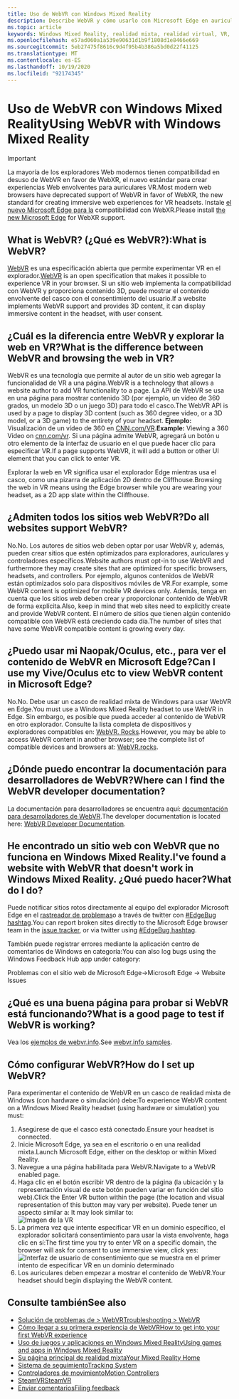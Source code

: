 ```yaml
---
title: Uso de WebVR con Windows Mixed Reality
description: Describe WebVR y cómo usarlo con Microsoft Edge en auriculares Windows Mixed Reality.
ms.topic: article
keywords: Windows Mixed Reality, realidad mixta, realidad virtual, VR, MR, WebVR, Edge, Microsoft Edge, exploración Web
ms.openlocfilehash: e57ad060a1a539e90631d1b9f1808d1e8466e669
ms.sourcegitcommit: 5eb27475f8616c9d4f95b4b386a5bd0d22f41125
ms.translationtype: MT
ms.contentlocale: es-ES
ms.lasthandoff: 10/19/2020
ms.locfileid: "92174345"
---
```

# <a name="using-webvr-with-windows-mixed-reality"></a><span data-ttu-id="5252d-104">Uso de WebVR con Windows Mixed Reality</span><span class="sxs-lookup"><span data-stu-id="5252d-104">Using WebVR with Windows Mixed Reality</span></span>

>[!IMPORTANT] 
><span data-ttu-id="5252d-105">La mayoría de los exploradores Web modernos tienen compatibilidad en desuso de WebVR en favor de WebXR, el nuevo estándar para crear experiencias Web envolventes para auriculares VR.</span><span class="sxs-lookup"><span data-stu-id="5252d-105">Most modern web browsers have deprecated support of WebVR in favor of WebXR, the new standard for creating immersive web experiences for VR headsets.</span></span> <span data-ttu-id="5252d-106">Instale [el nuevo Microsoft Edge para la](using-microsoft-edge.md) compatibilidad con WebXR.</span><span class="sxs-lookup"><span data-stu-id="5252d-106">Please install [the new Microsoft Edge](using-microsoft-edge.md) for WebXR support.</span></span>

## <a name="what-is-webvr"></a><span data-ttu-id="5252d-107">What is WebVR? (¿Qué es WebVR?):</span><span class="sxs-lookup"><span data-stu-id="5252d-107">What is WebVR?</span></span>

<span data-ttu-id="5252d-108">[WebVR](https://webvr.info) es una especificación abierta que permite experimentar VR en el explorador.</span><span class="sxs-lookup"><span data-stu-id="5252d-108">[WebVR](https://webvr.info) is an open specification that makes it possible to experience VR in your browser.</span></span> <span data-ttu-id="5252d-109">Si un sitio web implementa la compatibilidad con WebVR y proporciona contenido 3D, puede mostrar el contenido envolvente del casco con el consentimiento del usuario.</span><span class="sxs-lookup"><span data-stu-id="5252d-109">If a website implements WebVR support and provides 3D content, it can display immersive content in the headset, with user consent.</span></span>

## <a name="what-is-the-difference-between-webvr-and-browsing-the-web-in-vr"></a><span data-ttu-id="5252d-110">¿Cuál es la diferencia entre WebVR y explorar la web en VR?</span><span class="sxs-lookup"><span data-stu-id="5252d-110">What is the difference between WebVR and browsing the web in VR?</span></span>

<span data-ttu-id="5252d-111">WebVR es una tecnología que permite al autor de un sitio web agregar la funcionalidad de VR a una página.</span><span class="sxs-lookup"><span data-stu-id="5252d-111">WebVR is a technology that allows a website author to add VR functionality to a page.</span></span> <span data-ttu-id="5252d-112">La API de WebVR se usa en una página para mostrar contenido 3D (por ejemplo, un vídeo de 360 grados, un modelo 3D o un juego 3D) para todo el casco.</span><span class="sxs-lookup"><span data-stu-id="5252d-112">The WebVR API is used by a page to display 3D content (such as 360 degree video, or a 3D model, or a 3D game) to the entirety of your headset.</span></span> <span data-ttu-id="5252d-113">**Ejemplo:** Visualización de un vídeo de 360 en [CNN.com/VR](http://cnn.com/vr).</span><span class="sxs-lookup"><span data-stu-id="5252d-113">**Example:** Viewing a 360 Video on [cnn.com/vr](http://cnn.com/vr).</span></span> <span data-ttu-id="5252d-114">Si una página admite WebVR, agregará un botón u otro elemento de la interfaz de usuario en el que puede hacer clic para especificar VR.</span><span class="sxs-lookup"><span data-stu-id="5252d-114">If a page supports WebVR, it will add a button or other UI element that you can click to enter VR.</span></span>

<span data-ttu-id="5252d-115">Explorar la web en VR significa usar el explorador Edge mientras usa el casco, como una pizarra de aplicación 2D dentro de Cliffhouse.</span><span class="sxs-lookup"><span data-stu-id="5252d-115">Browsing the web in VR means using the Edge browser while you are wearing your headset, as a 2D app slate within the Cliffhouse.</span></span>

## <a name="do-all-websites-support-webvr"></a><span data-ttu-id="5252d-116">¿Admiten todos los sitios web WebVR?</span><span class="sxs-lookup"><span data-stu-id="5252d-116">Do all websites support WebVR?</span></span>

<span data-ttu-id="5252d-117">No.</span><span class="sxs-lookup"><span data-stu-id="5252d-117">No.</span></span> <span data-ttu-id="5252d-118">Los autores de sitios web deben optar por usar WebVR y, además, pueden crear sitios que estén optimizados para exploradores, auriculares y controladores específicos.</span><span class="sxs-lookup"><span data-stu-id="5252d-118">Website authors must opt-in to use WebVR and furthermore they may create sites that are optimized for specific browsers, headsets, and controllers.</span></span> <span data-ttu-id="5252d-119">Por ejemplo, algunos contenidos de WebVR están optimizados solo para dispositivos móviles de VR.</span><span class="sxs-lookup"><span data-stu-id="5252d-119">For example, some WebVR content is optimized for mobile VR devices only.</span></span> <span data-ttu-id="5252d-120">Además, tenga en cuenta que los sitios web deben crear y proporcionar contenido de WebVR de forma explícita.</span><span class="sxs-lookup"><span data-stu-id="5252d-120">Also, keep in mind that web sites need to explicitly create and provide WebVR content.</span></span> <span data-ttu-id="5252d-121">El número de sitios que tienen algún contenido compatible con WebVR está creciendo cada día.</span><span class="sxs-lookup"><span data-stu-id="5252d-121">The number of sites that have some WebVR compatible content is growing every day.</span></span>

## <a name="can-i-use-my-viveoculus-etc-to-view-webvr-content-in-microsoft-edge"></a><span data-ttu-id="5252d-122">¿Puedo usar mi Naopak/Oculus, etc., para ver el contenido de WebVR en Microsoft Edge?</span><span class="sxs-lookup"><span data-stu-id="5252d-122">Can I use my Vive/Oculus etc to view WebVR content in Microsoft Edge?</span></span>

<span data-ttu-id="5252d-123">No.</span><span class="sxs-lookup"><span data-stu-id="5252d-123">No.</span></span> <span data-ttu-id="5252d-124">Debe usar un casco de realidad mixta de Windows para usar WebVR en Edge.</span><span class="sxs-lookup"><span data-stu-id="5252d-124">You must use a Windows Mixed Reality headset to use WebVR in Edge.</span></span> <span data-ttu-id="5252d-125">Sin embargo, es posible que pueda acceder al contenido de WebVR en otro explorador. Consulte la lista completa de dispositivos y exploradores compatibles en: [WebVR. Rocks](http://webvr.rocks/).</span><span class="sxs-lookup"><span data-stu-id="5252d-125">However, you may be able to access WebVR content in another browser; see the complete list of compatible devices and browsers at: [WebVR.rocks](http://webvr.rocks/).</span></span>

## <a name="where-can-i-find-the-webvr-developer-documentation"></a><span data-ttu-id="5252d-126">¿Dónde puedo encontrar la documentación para desarrolladores de WebVR?</span><span class="sxs-lookup"><span data-stu-id="5252d-126">Where can I find the WebVR developer documentation?</span></span>

<span data-ttu-id="5252d-127">La documentación para desarrolladores se encuentra aquí: [documentación para desarrolladores de WebVR](https://docs.microsoft.com/microsoft-edge/webvr/).</span><span class="sxs-lookup"><span data-stu-id="5252d-127">The developer documentation is located here: [WebVR Developer Documentation](https://docs.microsoft.com/microsoft-edge/webvr/).</span></span>

## <a name="ive-found-a-website-with-webvr-that-doesnt-work-in-windows-mixed-reality-what-do-i-do"></a><span data-ttu-id="5252d-128">He encontrado un sitio web con WebVR que no funciona en Windows Mixed Reality.</span><span class="sxs-lookup"><span data-stu-id="5252d-128">I've found a website with WebVR that doesn't work in Windows Mixed Reality.</span></span> <span data-ttu-id="5252d-129">¿Qué puedo hacer?</span><span class="sxs-lookup"><span data-stu-id="5252d-129">What do I do?</span></span>

<span data-ttu-id="5252d-130">Puede notificar sitios rotos directamente al equipo del explorador Microsoft Edge en el [rastreador de problemas](https://developer.microsoft.com/en-us/microsoft-edge/platform/issues/)o a través de twitter con [#EdgeBug hashtag](https://blogs.windows.com/msedgedev/2016/08/11/edgebug-twitter/).</span><span class="sxs-lookup"><span data-stu-id="5252d-130">You can report broken sites directly to the Microsoft Edge browser team in the [issue tracker](https://developer.microsoft.com/en-us/microsoft-edge/platform/issues/), or via twitter using [#EdgeBug hashtag](https://blogs.windows.com/msedgedev/2016/08/11/edgebug-twitter/).</span></span>

<span data-ttu-id="5252d-131">También puede registrar errores mediante la aplicación centro de comentarios de Windows en categoría:</span><span class="sxs-lookup"><span data-stu-id="5252d-131">You can also log bugs using the Windows Feedback Hub app under category:</span></span>

<span data-ttu-id="5252d-132">Problemas con el sitio web de Microsoft Edge-></span><span class="sxs-lookup"><span data-stu-id="5252d-132">Microsoft Edge -> Website Issues</span></span>

## <a name="what-is-a-good-page-to-test-if-webvr-is-working"></a><span data-ttu-id="5252d-133">¿Qué es una buena página para probar si WebVR está funcionando?</span><span class="sxs-lookup"><span data-stu-id="5252d-133">What is a good page to test if WebVR is working?</span></span>

<span data-ttu-id="5252d-134">Vea los [ejemplos de webvr.info](http://webvr.info/samples/XX-vr-controllers.html).</span><span class="sxs-lookup"><span data-stu-id="5252d-134">See [webvr.info samples](http://webvr.info/samples/XX-vr-controllers.html).</span></span>

## <a name="how-do-i-set-up-webvr"></a><span data-ttu-id="5252d-135">Cómo configurar WebVR?</span><span class="sxs-lookup"><span data-stu-id="5252d-135">How do I set up WebVR?</span></span>

<span data-ttu-id="5252d-136">Para experimentar el contenido de WebVR en un casco de realidad mixta de Windows (con hardware o simulación) debe:</span><span class="sxs-lookup"><span data-stu-id="5252d-136">To experience WebVR content on a Windows Mixed Reality headset (using hardware or simulation) you must:</span></span>
1. <span data-ttu-id="5252d-137">Asegúrese de que el casco está conectado.</span><span class="sxs-lookup"><span data-stu-id="5252d-137">Ensure your headset is connected.</span></span>
2. <span data-ttu-id="5252d-138">Inicie Microsoft Edge, ya sea en el escritorio o en una realidad mixta.</span><span class="sxs-lookup"><span data-stu-id="5252d-138">Launch Microsoft Edge, either on the desktop or within Mixed Reality.</span></span>
3. <span data-ttu-id="5252d-139">Navegue a una página habilitada para WebVR.</span><span class="sxs-lookup"><span data-stu-id="5252d-139">Navigate to a WebVR enabled page.</span></span>
4. <span data-ttu-id="5252d-140">Haga clic en el botón escribir VR dentro de la página (la ubicación y la representación visual de este botón pueden variar en función del sitio web).</span><span class="sxs-lookup"><span data-stu-id="5252d-140">Click the Enter VR button within the page (the location and visual representation of this button may vary per website).</span></span> <span data-ttu-id="5252d-141">Puede tener un aspecto similar a: </span><span class="sxs-lookup"><span data-stu-id="5252d-141">It may look similar to:</span></span>\
   ![Imagen de la VR](images/75px-enter-vr.png)
5. <span data-ttu-id="5252d-143">La primera vez que intente especificar VR en un dominio específico, el explorador solicitará consentimiento para usar la vista envolvente, haga clic en sí:</span><span class="sxs-lookup"><span data-stu-id="5252d-143">The first time you try to enter VR on a specific domain, the browser will ask for consent to use immersive view, click yes:</span></span> ![Interfaz de usuario de consentimiento que se muestra en el primer intento de especificar VR en un dominio determinado](images/1053px-Webvr-consent-ui.png)
6. <span data-ttu-id="5252d-145">Los auriculares deben empezar a mostrar el contenido de WebVR.</span><span class="sxs-lookup"><span data-stu-id="5252d-145">Your headset should begin displaying the WebVR content.</span></span>


## <a name="see-also"></a><span data-ttu-id="5252d-146">Consulte también</span><span class="sxs-lookup"><span data-stu-id="5252d-146">See also</span></span>

* [<span data-ttu-id="5252d-147">Solución de problemas de > WebVR</span><span class="sxs-lookup"><span data-stu-id="5252d-147">Troubleshooting > WebVR</span></span>](webvr-questions.md)
* [<span data-ttu-id="5252d-148">Cómo llegar a su primera experiencia de WebVR</span><span class="sxs-lookup"><span data-stu-id="5252d-148">How to get into your first WebVR experience</span></span>](using-games-and-apps-in-windows-mixed-reality.md#how-to-get-into-your-first-webvr-experience)
* [<span data-ttu-id="5252d-149">Uso de juegos y aplicaciones en Windows Mixed Reality</span><span class="sxs-lookup"><span data-stu-id="5252d-149">Using games and apps in Windows Mixed Reality</span></span>](using-games-and-apps-in-windows-mixed-reality.md)
* [<span data-ttu-id="5252d-150">Su página principal de realidad mixta</span><span class="sxs-lookup"><span data-stu-id="5252d-150">Your Mixed Reality Home</span></span>](your-mixed-reality-home.md)
* [<span data-ttu-id="5252d-151">Sistema de seguimiento</span><span class="sxs-lookup"><span data-stu-id="5252d-151">Tracking System</span></span>](tracking-system.md)
* [<span data-ttu-id="5252d-152">Controladores de movimiento</span><span class="sxs-lookup"><span data-stu-id="5252d-152">Motion Controllers</span></span>](controllers-in-wmr.md)
* [<span data-ttu-id="5252d-153">SteamVR</span><span class="sxs-lookup"><span data-stu-id="5252d-153">SteamVR</span></span>](using-steamvr-with-windows-mixed-reality.md)
* [<span data-ttu-id="5252d-154">Enviar comentarios</span><span class="sxs-lookup"><span data-stu-id="5252d-154">Filing feedback</span></span>](filing-feedback.md)
